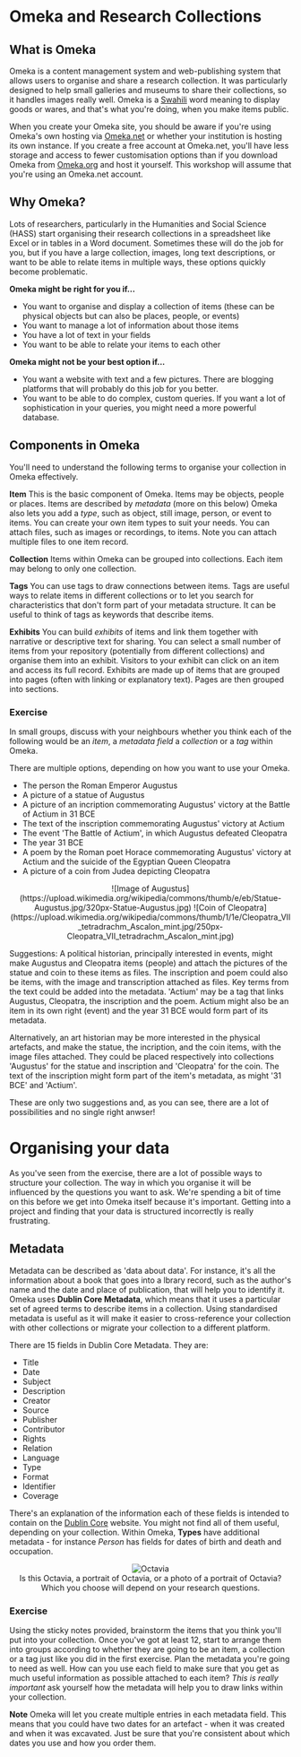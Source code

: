# Omeka and Research Collections

## What is Omeka

Omeka is a content management system and web-publishing system that allows users to organise and share a research collection.
It was particularly designed to help small galleries and museums to share their collections, so it handles images really well.
Omeka is a [Swahili](http://swahili_english.enacademic.com/11461/omeka) word meaning to display goods or wares, and that's what you're doing, when you make items public.

When you create your Omeka site, you should be aware if you're using Omeka's own hosting via [Omeka.net](omeka.net) or whether your institution is hosting its own instance.
If you create a free account at Omeka.net, you'll have less storage and access to fewer customisation options than if you download
Omeka from [Omeka.org](omeka.org) and host it yourself. This workshop will assume that you're using an Omeka.net account.

## Why Omeka?
Lots of researchers, particularly in the Humanities and Social Science (HASS) start organising their research collections in a 
spreadsheet like Excel or in tables in a Word document. Sometimes these will do the job for you, but if you have a large collection,
images, long text descriptions, or want to be able to relate items in multiple ways, these options quickly become problematic. 

**Omeka might be right for you if...**
* You want to organise and display a collection of items (these can be physical objects but can also be places, people, or events)
* You want to manage a lot of information about those items
* You have a lot of text in your fields
* You want to be able to relate your items to each other

**Omeka might not be your best option if...**
* You want a website with text and a few pictures. There are blogging platforms that will probably do this job for you better.
* You want to be able to do complex, custom queries. If you want a lot of sophistication in your queries, you might need a more powerful database.

## Components in Omeka
You'll need to understand the following terms to organise your collection in Omeka effectively.

**Item** This is the basic component of Omeka. Items may be objects, people or places. Items are described by *metadata* (more on this below) 
Omeka also lets you add a *type*, such as object, still image, person, or event to items. You can create your own item types to suit your needs.
You can attach files, such as images or recordings, to items. Note you can attach multiple files to one item record.

**Collection** Items within Omeka can be grouped into collections. Each item may belong to only one collection.

**Tags** You can use tags to draw connections between items. Tags are useful ways to relate items in different collections or to let you search for characteristics that don't form part of your metadata structure. It can be useful to think of tags as keywords that describe items.

**Exhibits** You can build *exhibits* of items and link them together with narrative or descriptive text for sharing.
You can select a small number of items from your repository (potentially from different collections) and organise them into an exhibit.
Visitors to your exhibit can click on an item and access its full record. Exhibits are made up of items that are grouped into pages (often with linking or explanatory text). Pages are then grouped into sections.

### Exercise
In small groups, discuss with your neighbours whether you think each of the following would be an *item*, a *metadata field* a *collection* or a *tag* within Omeka.

There are multiple options, depending on how you want to use your Omeka. 

* The person the Roman Emperor Augustus
* A picture of a statue of Augustus
* A picture of an incription commemorating Augustus' victory at the Battle of Actium in 31 BCE
* The text of the inscription commemorating Augustus' victory at Actium
* The event 'The Battle of Actium', in which Augustus defeated Cleopatra
* The year 31 BCE
* A poem by the Roman poet Horace commemorating Augustus' victory at Actium and the suicide of the Egyptian Queen Cleopatra
* A picture of a coin from Judea depicting Cleopatra
<div align="center"> 
![Image of Augustus](https://upload.wikimedia.org/wikipedia/commons/thumb/e/eb/Statue-Augustus.jpg/320px-Statue-Augustus.jpg) ![Coin of Cleopatra](https://upload.wikimedia.org/wikipedia/commons/thumb/1/1e/Cleopatra_VII_tetradrachm_Ascalon_mint.jpg/250px-Cleopatra_VII_tetradrachm_Ascalon_mint.jpg)</div>

Suggestions: A political historian, principally interested in events, might make Augustus and Cleopatra items (people) and attach the pictures of the statue and coin to these items as files.
The inscription and poem could also be items, with the image and transcription attached as files. Key terms from the text could be added into the metadata.
'Actium' may be a tag that links Augustus, Cleopatra, the inscription and the poem. Actium might also be an item in its own right (event) and the year 31 BCE would form part of its metadata.

Alternatively, an art historian may be more interested in the physical artefacts, and make the statue, the incription, and the coin items, with the image files attached.
They could be placed respectively into collections 'Augustus' for the statue and inscription and 'Cleopatra' for the coin.
The text of the inscription might form part of the item's metadata, as might '31 BCE' and 'Actium'.    

These are only two suggestions and, as you can see, there are a lot of possibilities and no single right anwser!

# Organising your data

As you've seen from the exercise, there are a lot of possible ways to structure your collection. The way in which you organise it will be influenced by the questions you want to ask. We're spending a bit of time on this before we get into Omeka itself because it's important. Getting into a project and finding that your data is structured incorrectly is really frustrating.

## Metadata

Metadata can be described as 'data about data'. For instance, it's all the information about a book that goes into a lbrary record, such as the author's name and the date and place of publication, that will help you to identify it. Omeka uses **Dublin Core Metadata**, which means that it uses a particular set of agreed terms to describe items in a collection. Using standardised metadata is useful as it will make it easier to cross-reference your collection with other collections or migrate your collection to a different platform.

There are 15 fields in Dublin Core Metadata. They are:
* Title
* Date
* Subject
* Description
* Creator
* Source
* Publisher
* Contributor
* Rights
* Relation
* Language
* Type
* Format
* Identifier
* Coverage

There's an explanation of the information each of these fields is intended to contain on the [Dublin Core](http://dublincore.org/documents/dces) website. You might not find all of them useful, depending on your collection. Within Omeka, **Types** have additional metadata - for instance *Person* has fields for dates of birth and death and occupation.

<div align="center"> 
<img src="http://upload.wikimedia.org/wikipedia/commons/thumb/7/71/8106_-_Roma_-_Ara_Pacis_-_Ottavia_Minore_-_Foto_Giovanni_Dall%27Orto_-_30-Mar-2008.jpg/308px-8106_-_Roma_-_Ara_Pacis_-_Ottavia_Minore_-_Foto_Giovanni_Dall%27Orto_-_30-Mar-2008.jpg" alt="Octavia"/></div>
<div align="center">Is this Octavia, a portrait of Octavia, or a photo of a portrait of Octavia? Which you choose will depend on your research questions. </div>

### Exercise
Using the sticky notes provided, brainstorm the items that you think you'll put into your collection. Once you've got at least 12, start to arrange them into groups according to whether they are going to be an item, a collection or a tag just like you did in the first exercise. Plan the metadata you're going to need as well. How can you use each field to make sure that you get as much useful information as possible attached to each item? *This is really important* ask yourself how the metadata will help you to draw links within your collection. 

**Note** Omeka will let you create multiple entries in each metadata field. This means that you could have two dates for an artefact - when it was created and when it was excavated. Just be sure that you're consistent about which dates you use and how you order them.
